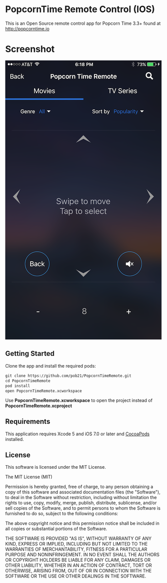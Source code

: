 # PopcornTime Remote Control (IOS) 

This is an Open Source remote control app for Popcorn Time 3.3+ found at http://popcorntime.io

# Screenshot

![alt tag](https://raw.githubusercontent.com/pob21/PopcornTimeRemote/master/Screenshots/001.PNG)



## Getting Started

Clone the app and install the required pods:

    git clone https://github.com/pob21/PopcornTimeRemote.git
    cd PopcornTimeRemote
    pod install
    open PopcornTimeRemote.xcworkspace

Use **PopcornTimeRemote.xcworkspace** to open the project instead of **PopcornTimeRemote.xcproject**

## Requirements

This application requires Xcode 5 and iOS 7.0 or later and [CocoaPods](http://cocoapods.org/) installed.

## License

This software is licensed under the MIT License.

The MIT License (MIT)

Permission is hereby granted, free of charge, to any person obtaining a copy of
this software and associated documentation files (the "Software"), to deal in
the Software without restriction, including without limitation the rights to
use, copy, modify, merge, publish, distribute, sublicense, and/or sell copies
of the Software, and to permit persons to whom the Software is furnished to do
so, subject to the following conditions:

The above copyright notice and this permission notice shall be included in all
copies or substantial portions of the Software.

THE SOFTWARE IS PROVIDED "AS IS", WITHOUT WARRANTY OF ANY KIND, EXPRESS OR
IMPLIED, INCLUDING BUT NOT LIMITED TO THE WARRANTIES OF MERCHANTABILITY,
FITNESS FOR A PARTICULAR PURPOSE AND NONINFRINGEMENT. IN NO EVENT SHALL THE
AUTHORS OR COPYRIGHT HOLDERS BE LIABLE FOR ANY CLAIM, DAMAGES OR OTHER
LIABILITY, WHETHER IN AN ACTION OF CONTRACT, TORT OR OTHERWISE, ARISING FROM,
OUT OF OR IN CONNECTION WITH THE SOFTWARE OR THE USE OR OTHER DEALINGS IN THE
SOFTWARE.
